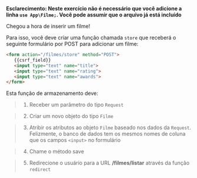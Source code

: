 **Esclarecimento: Neste exercício não é necessário que você adicione a linha `use App\Filme;`. Você pode assumir que o arquivo já está incluído**

Chegou a hora de inserir um filme!

Para isso, você deve criar uma função chamada `store` que receberá o seguinte formulário por POST para adicionar um filme:

``` html
<form action="/filmes/store" method="POST">
   {{csrf_field}}
   <input type="text" name="title">
   <input type="text" name="rating">
   <input type="text" name="awards">
</form>
```

Esta função de armazenamento deve:

> 1. Receber um parâmetro do tipo `Request`

> 2. Criar um novo objeto do tipo `Filme`

> 3. Atribir os atributos ao objeto `Filme` baseado nos dados da `Request`. Felizmente, o banco de dados tem os mesmos nomes de coluna que os campos `<input>` no formulário

> 4. Chame o método save

> 5. Redirecione o usuário para a URL **/filmes/listar** através da função `redirect`